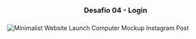 <div align="center"> 
<h3> Desafio 04 - Login <h3/>
</div>
  
![Minimalist Website Launch Computer Mockup Instagram Post](https://github.com/gabazevdo/codelab/assets/16105546/5ab37a72-108d-4197-b779-108c546df091)
